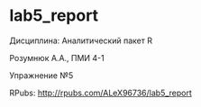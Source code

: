# lab5_report

Дисциплина: Аналитический пакет R

Розумнюк А.А., ПМИ 4-1

Упражнение №5

RPubs: http://rpubs.com/ALeX96736/lab5_report
